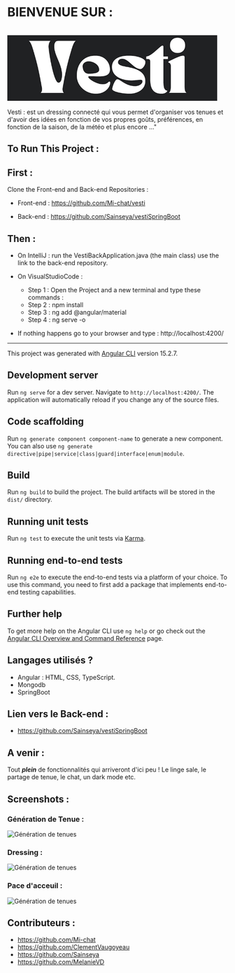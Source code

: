 # BIENVENUE SUR :
&nbsp;&nbsp;&nbsp;&nbsp;&nbsp;&nbsp;&nbsp;&nbsp;&nbsp;&nbsp;&nbsp;&nbsp;&nbsp;&nbsp;&nbsp;&nbsp;&nbsp;&nbsp;&nbsp;&nbsp;&nbsp;&nbsp;&nbsp;&nbsp;&nbsp;&nbsp;&nbsp;&nbsp;&nbsp;&nbsp;&nbsp;&nbsp;&nbsp;&nbsp;&nbsp;&nbsp;&nbsp;&nbsp;&nbsp;<img src="https://github.com/Mi-chat/vesti/blob/dev/src/assets/img/logo/logoVestiWhiteLittle.png" width="480" height="150"/>

Vesti : est un dressing connecté qui vous permet d'organiser vos tenues et d'avoir des idées en fonction de vos propres goûts, préférences, en fonction de la saison, de la météo et plus encore ..."

## To Run This Project : 
## First : 
Clone the Front-end and Back-end Repositories : 

+ Front-end : 
https://github.com/Mi-chat/vesti

+ Back-end : 
https://github.com/Sainseya/vestiSpringBoot

## Then : 

+ On IntelliJ :
  run the VestiBackApplication.java (the main class) use the link to the back-end repository.

+ On VisualStudioCode :
  + Step 1 : Open the Project and a new terminal and type these commands : 
  + Step 2 : npm install 
  + Step 3 : ng add @angular/material
  + Step 4 : ng serve -o
	
+ If nothing happens go to your browser and type : http://localhost:4200/

-----------------------------------------------------------------------------------------------------------------------------------------------------------------------------------------

This project was generated with [Angular CLI](https://github.com/angular/angular-cli) version 15.2.7.

## Development server

Run `ng serve` for a dev server. Navigate to `http://localhost:4200/`. The application will automatically reload if you change any of the source files.

## Code scaffolding

Run `ng generate component component-name` to generate a new component. You can also use `ng generate directive|pipe|service|class|guard|interface|enum|module`.

## Build

Run `ng build` to build the project. The build artifacts will be stored in the `dist/` directory.

## Running unit tests

Run `ng test` to execute the unit tests via [Karma](https://karma-runner.github.io).

## Running end-to-end tests

Run `ng e2e` to execute the end-to-end tests via a platform of your choice. To use this command, you need to first add a package that implements end-to-end testing capabilities.

## Further help

To get more help on the Angular CLI use `ng help` or go check out the [Angular CLI Overview and Command Reference](https://angular.io/cli) page.





## Langages utilisés ?
+ Angular : HTML, CSS, TypeScript.
+ Mongodb
+ SpringBoot

## Lien vers le Back-end :
+ https://github.com/Sainseya/vestiSpringBoot

## A venir :
Tout _**plein**_ de fonctionnalités qui arriveront d'ici peu ! Le linge sale, le partage de tenue, le chat, un dark mode etc.

## Screenshots :

### Génération de Tenue : 
![Génération de tenues](https://github.com/Mi-chat/vesti/blob/dev/src/assets/img/logo/Capture%20d'ecrans/Capture%20d'%C3%A9cran%202023-06-13%20100404.png)

### Dressing : 
![Génération de tenues](https://github.com/Mi-chat/vesti/blob/dev/src/assets/img/logo/Capture%20d'ecrans/Capture%20d'%C3%A9cran%202023-06-13%20100404.png)

### Pace d'acceuil : 
![Génération de tenues](https://github.com/Mi-chat/vesti/blob/dev/src/assets/img/logo/Capture%20d'ecrans/Capture%20d'%C3%A9cran%202023-06-13%20100404.png)


## Contributeurs :
+ https://github.com/Mi-chat
+ https://github.com/ClementVaugoyeau
+ https://github.com/Sainseya
+ https://github.com/MelanieVD
